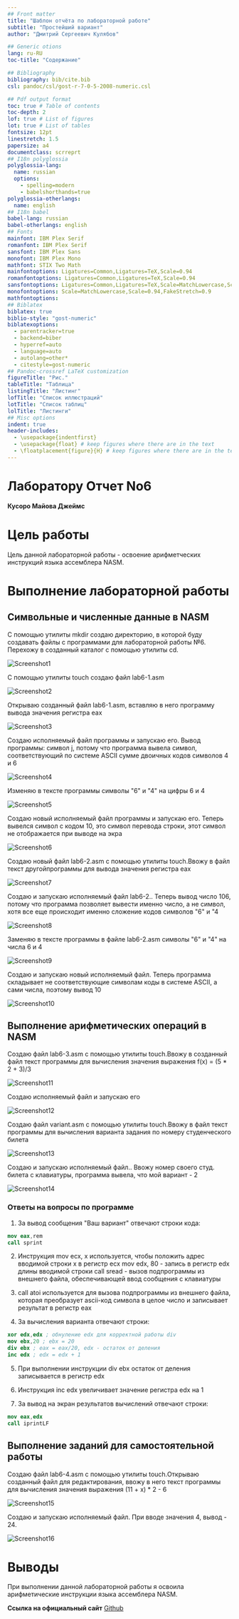 ```yaml
---
## Front matter
title: "Шаблон отчёта по лабораторной работе"
subtitle: "Простейший вариант"
author: "Дмитрий Сергеевич Кулябов"

## Generic otions
lang: ru-RU
toc-title: "Содержание"

## Bibliography
bibliography: bib/cite.bib
csl: pandoc/csl/gost-r-7-0-5-2008-numeric.csl

## Pdf output format
toc: true # Table of contents
toc-depth: 2
lof: true # List of figures
lot: true # List of tables
fontsize: 12pt
linestretch: 1.5
papersize: a4
documentclass: scrreprt
## I18n polyglossia
polyglossia-lang:
  name: russian
  options:
	- spelling=modern
	- babelshorthands=true
polyglossia-otherlangs:
  name: english
## I18n babel
babel-lang: russian
babel-otherlangs: english
## Fonts
mainfont: IBM Plex Serif
romanfont: IBM Plex Serif
sansfont: IBM Plex Sans
monofont: IBM Plex Mono
mathfont: STIX Two Math
mainfontoptions: Ligatures=Common,Ligatures=TeX,Scale=0.94
romanfontoptions: Ligatures=Common,Ligatures=TeX,Scale=0.94
sansfontoptions: Ligatures=Common,Ligatures=TeX,Scale=MatchLowercase,Scale=0.94
monofontoptions: Scale=MatchLowercase,Scale=0.94,FakeStretch=0.9
mathfontoptions:
## Biblatex
biblatex: true
biblio-style: "gost-numeric"
biblatexoptions:
  - parentracker=true
  - backend=biber
  - hyperref=auto
  - language=auto
  - autolang=other*
  - citestyle=gost-numeric
## Pandoc-crossref LaTeX customization
figureTitle: "Рис."
tableTitle: "Таблица"
listingTitle: "Листинг"
lofTitle: "Список иллюстраций"
lotTitle: "Список таблиц"
lolTitle: "Листинги"
## Misc options
indent: true
header-includes:
  - \usepackage{indentfirst}
  - \usepackage{float} # keep figures where there are in the text
  - \floatplacement{figure}{H} # keep figures where there are in the text
---
```


# **Лаборатору Отчет No6**

**Кусоро Майова Джеймс**

# Цель работы

Цель данной лабораторной работы - освоение арифметческих инструкций языка 
ассемблера NASM.

# Выполнение лабораторной работы

## Символьные и численные данные в NASM

С помощью утилиты mkdir создаю директорию, в которой буду создавать файлы 
с программами для лабораторной работы №6. Перехожу в созданный каталог с 
помощью утилиты cd.

![Screenshot1](images/Screenshot1.png)

С помощью утилиты touch создаю файл lab6-1.asm

![Screenshot2](images/Screenshot2.png)

Открываю созданный файл lab6-1.asm, вставляю в него программу вывода 
значения регистра eax

![Screenshot3](images/Screenshot3.png)

Создаю исполняемый файл программы и запускаю его. Вывод программы: символ j, потому что программа вывела символ, соответствующий по системе 
ASCII сумме двоичных кодов символов 4 и 6 

![Screenshot4](images/Screenshot4.png)

Изменяю в тексте программы символы "6" и "4" на цифры 6 и 4

![Screenshot5](images/Screenshot5.png)

Создаю новый исполняемый файл программы и запускаю его. Теперь вывелся символ с кодом 10, это символ перевода строки, этот символ не отображается при выводе на экра

![Screenshot6](images/Screenshot6.png)

Создаю новый файл lab6-2.asm с помощью утилиты touch.Ввожу в файл текст другойпрограммы для вывода значения регистра eax

![Screenshot7](images/Screenshot7.png)

Создаю и запускаю исполняемый файл lab6-2.. Теперь вывод число 106, потому что программа позволяет вывести именно число, а не символ, хотя все еще происходит именно сложение кодов символов "6" и "4

![Screenshot8](images/Screenshot8.png)

Заменяю в тексте программы в файле lab6-2.asm символы "6" и "4" на числа 6 и 4

![Screenshot9](images/Screenshot9.png)

Создаю и запускаю новый исполняемый файл. Теперь программа складывает не соответствующие символам коды в системе ASCII, а сами числа, поэтому вывод 10

![Screenshot10](images/Screenshot10.png)

## Выполнение арифметических операций в NASM

Создаю файл lab6-3.asm с помощью утилиты touch.Ввожу в созданный файл текст программы для вычисления значения выражения f(x) = (5 * 2 + 3)/3

![Screenshot11](images/Screenshot11.png)

Создаю исполняемый файл и запускаю его

![Screenshot12](images/Screenshot12.png)

Создаю файл variant.asm с помощью  утилиты touch.Ввожу в файл текст программы для вычисления варианта задания по номеру студенческого билета

![Screenshot13](images/Screenshot13.png)

Создаю и запускаю исполняемый файл.. Ввожу номер своего студ. билета с клавиатуры, программа вывела, что мой вариант - 2

![Screenshot14](images/Screenshot14.png)

### Ответы на вопросы по программе

1. За вывод сообщения "Ваш вариант" отвечают строки кода:

```NASM
mov eax,rem
call sprint
```

2. Инструкция mov ecx, x используется, чтобы положить адрес вводимой строки x в регистр ecx
mov edx, 80 - запись в регистр edx длины вводимой строки 
call sread - вызов подпрограммы из внешнего файла, обеспечивающей ввод сообщения с клавиатуры  

3. call atoi используется для вызова подпрограммы из внешнего файла, которая преобразует ascii-код символа в целое число и записывает результат в регистр eax

4. За вычисления варианта отвечают строки:

```NASM
xor edx,edx ; обнуление edx для корректной работы div
mov ebx,20 ; ebx = 20
div ebx ; eax = eax/20, edx - остаток от деления
inc edx ; edx = edx + 1
```

5. При выполнении инструкции div ebx остаток от деления записывается в регистр edx

6. Инструкция inc edx увеличивает значение регистра edx на 1

7. За вывод на экран результатов вычислений отвечают строки:

```NASM
mov eax,edx
call iprintLF
```

## Выполнение заданий для самостоятельной работы

Создаю файл lab6-4.asm с помощью утилиты touch.Открываю созданный файл для редактирования, ввожу в него текст программы для вычисления значения выражения (11 + x) * 2 - 6

![Screenshot15](images/Screenshot15.png)

Создаю и запускаю исполняемый файл. При вводе значения 4, вывод - 24.

![Screenshot16](images/Screenshot16.png)

# Выводы

При выполнении данной лабораторной работы я освоила арифметические инструкции языка ассемблера NASM.

**Ссылка на официальный сайт** [Github](https://github.com/James-4321/Kusoro/tree/main/Architecture-computer/arch-pc/labs/lab06)




